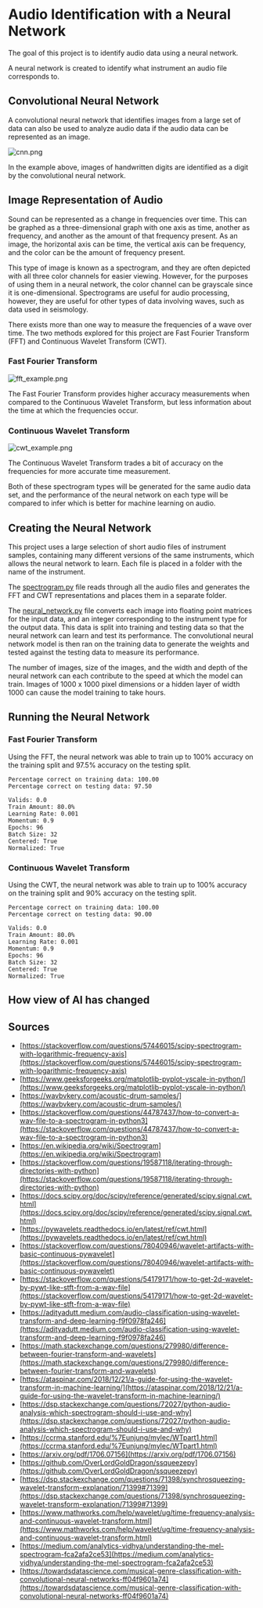 # Audio Identification with a Neural Network

The goal of this project is to identify audio data using a neural network.

A neural network is created to identify what instrument an audio file corresponds to.

## Convolutional Neural Network

A convolutional neural network that identifies images from a large set of data can also be used to analyze audio data if
the audio data can be represented as an image.

![cnn.png](cnn.png)

In the example above, images of handwritten digits are identified as a digit by the convolutional neural network.

## Image Representation of Audio

Sound can be represented as a change in frequencies over time. This can be graphed as a three-dimensional graph with one
axis as time, another as frequency, and another as the amount of that frequency present. As an image, the horizontal
axis can be time, the vertical axis can be frequency, and the color can be the amount of frequency present. 

This type of image is known as a spectrogram, and they are often depicted with all three color channels for easier 
viewing. However, for the purposes of using them in a neural network, the color channel can be grayscale since it is 
one-dimensional. Spectrograms are useful for audio processing, however, they are useful for other types of data 
involving waves, such as data used in seismology.

There exists more than one way to measure the frequencies of a wave over time. The two methods explored for this project
are Fast Fourier Transform (FFT) and Continuous Wavelet Transform (CWT).

### Fast Fourier Transform

![fft_example.png](fft_example.png)

The Fast Fourier Transform provides higher accuracy measurements when compared to the Continuous Wavelet
Transform, but less information about the time at which the frequencies occur.

### Continuous Wavelet Transform

![cwt_example.png](cwt_example.png)

The Continuous Wavelet Transform trades a bit of accuracy on the frequencies for more accurate time measurement.

Both of these spectrogram types will be generated for the same audio data set, and the performance of the neural network
on each type will be compared to infer which is better for machine learning on audio.

## Creating the Neural Network

This project uses a large selection of short audio files of instrument samples, containing many different versions of
the same instruments, which allows the neural network to learn. Each file is placed in a folder with the name of the
instrument.

The [spectrogram.py](spectrogram.py) file reads through all the audio files and generates the FFT and CWT
representations and places them in a separate folder.

The [neural_network.py](neural_network.py) file converts each image into floating point matrices for the input data, and
an integer corresponding to the instrument type for the output data. This data is split into training and testing data
so that the neural network can learn and test its performance. The convolutional neural network model is then ran on the
training data to generate the weights and tested against the testing data to measure its performance.

The number of images, size of the images, and the width and depth of the neural network can each contribute to the speed
at which the model can train. Images of 1000 x 1000 pixel dimensions or a hidden layer of width 1000 can cause the
model training to take hours.

## Running the Neural Network

### Fast Fourier Transform

Using the FFT, the neural network was able to train up to 100% accuracy on the training split and 97.5% accuracy on
the testing split.

```text
Percentage correct on training data: 100.00
Percentage correct on testing data: 97.50

Valids: 0.0
Train Amount: 80.0%
Learning Rate: 0.001
Momentum: 0.9
Epochs: 96
Batch Size: 32
Centered: True
Normalized: True
```

### Continuous Wavelet Transform

Using the CWT, the neural network was able to train up to 100% accuracy on the training split and 90% accuracy on
the testing split.

```text
Percentage correct on training data: 100.00
Percentage correct on testing data: 90.00

Valids: 0.0
Train Amount: 80.0%
Learning Rate: 0.001
Momentum: 0.9
Epochs: 96
Batch Size: 32
Centered: True
Normalized: True
```

## How view of AI has changed

## Sources

* [https://stackoverflow.com/questions/57446015/scipy-spectrogram-with-logarithmic-frequency-axis](https://stackoverflow.com/questions/57446015/scipy-spectrogram-with-logarithmic-frequency-axis)
* [https://www.geeksforgeeks.org/matplotlib-pyplot-yscale-in-python/](https://www.geeksforgeeks.org/matplotlib-pyplot-yscale-in-python/)
* [https://wavbvkery.com/acoustic-drum-samples/](https://wavbvkery.com/acoustic-drum-samples/)
* [https://stackoverflow.com/questions/44787437/how-to-convert-a-wav-file-to-a-spectrogram-in-python3](https://stackoverflow.com/questions/44787437/how-to-convert-a-wav-file-to-a-spectrogram-in-python3)
* [https://en.wikipedia.org/wiki/Spectrogram](https://en.wikipedia.org/wiki/Spectrogram)
* [https://stackoverflow.com/questions/19587118/iterating-through-directories-with-python](https://stackoverflow.com/questions/19587118/iterating-through-directories-with-python)
* [https://docs.scipy.org/doc/scipy/reference/generated/scipy.signal.cwt.html](https://docs.scipy.org/doc/scipy/reference/generated/scipy.signal.cwt.html)
* [https://pywavelets.readthedocs.io/en/latest/ref/cwt.html](https://pywavelets.readthedocs.io/en/latest/ref/cwt.html)
* [https://stackoverflow.com/questions/78040946/wavelet-artifacts-with-basic-continuous-pywavelet](https://stackoverflow.com/questions/78040946/wavelet-artifacts-with-basic-continuous-pywavelet)
* [https://stackoverflow.com/questions/54179171/how-to-get-2d-wavelet-by-pywt-like-stft-from-a-wav-file](https://stackoverflow.com/questions/54179171/how-to-get-2d-wavelet-by-pywt-like-stft-from-a-wav-file)
* [https://adityadutt.medium.com/audio-classification-using-wavelet-transform-and-deep-learning-f9f0978fa246](https://adityadutt.medium.com/audio-classification-using-wavelet-transform-and-deep-learning-f9f0978fa246)
* [https://math.stackexchange.com/questions/279980/difference-between-fourier-transform-and-wavelets](https://math.stackexchange.com/questions/279980/difference-between-fourier-transform-and-wavelets)
* [https://ataspinar.com/2018/12/21/a-guide-for-using-the-wavelet-transform-in-machine-learning/](https://ataspinar.com/2018/12/21/a-guide-for-using-the-wavelet-transform-in-machine-learning/)
* [https://dsp.stackexchange.com/questions/72027/python-audio-analysis-which-spectrogram-should-i-use-and-why](https://dsp.stackexchange.com/questions/72027/python-audio-analysis-which-spectrogram-should-i-use-and-why)
* [https://ccrma.stanford.edu/%7Eunjung/mylec/WTpart1.html](https://ccrma.stanford.edu/%7Eunjung/mylec/WTpart1.html)
* [https://arxiv.org/pdf/1706.07156](https://arxiv.org/pdf/1706.07156)
* [https://github.com/OverLordGoldDragon/ssqueezepy](https://github.com/OverLordGoldDragon/ssqueezepy)
* [https://dsp.stackexchange.com/questions/71398/synchrosqueezing-wavelet-transform-explanation/71399#71399](https://dsp.stackexchange.com/questions/71398/synchrosqueezing-wavelet-transform-explanation/71399#71399)
* [https://www.mathworks.com/help/wavelet/ug/time-frequency-analysis-and-continuous-wavelet-transform.html](https://www.mathworks.com/help/wavelet/ug/time-frequency-analysis-and-continuous-wavelet-transform.html)
* [https://medium.com/analytics-vidhya/understanding-the-mel-spectrogram-fca2afa2ce53](https://medium.com/analytics-vidhya/understanding-the-mel-spectrogram-fca2afa2ce53)
* [https://towardsdatascience.com/musical-genre-classification-with-convolutional-neural-networks-ff04f9601a74](https://towardsdatascience.com/musical-genre-classification-with-convolutional-neural-networks-ff04f9601a74)
